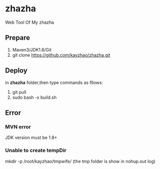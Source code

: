 # zhazha
Web Tool Of My zhazha

## Prepare
1. Maven3/JDK1.8/Git
2. git clone https://github.com/kayzhao/zhazha.git

## Deploy
in **zhazha** folder,then type commands as fllows:
1. git pull
2. sudo bash -x build.sh

## Error

### MVN error
JDK version must be 1.8+

### Unable to create tempDir
mkdir -p /root/kayzhao/tmpwife/  (the tmp folder is show in nohup.out log)
